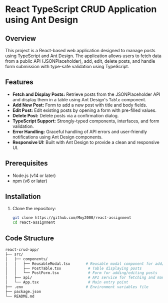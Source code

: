 # React TypeScript CRUD Application using Ant Design

## Overview
This project is a React-based web application designed to manage posts using TypeScript and Ant Design. The application allows users to fetch data from a public API (JSONPlaceholder), add, edit, delete posts, and handle form submission with type-safe validation using TypeScript.

## Features
- **Fetch and Display Posts:** Retrieve posts from the JSONPlaceholder API and display them in a table using Ant Design's `Table` component.
- **Add New Post:** Form to add a new post with title and body fields.
- **Edit Post:** Edit existing posts by opening a form with pre-filled values.
- **Delete Post:** Delete posts via a confirmation dialog.
- **TypeScript Support:** Strongly-typed components, interfaces, and form validation.
- **Error Handling:** Graceful handling of API errors and user-friendly notifications using Ant Design components.
- **Responsive UI:** Built with Ant Design to provide a clean and responsive UI.

## Prerequisites
- Node.js (v14 or later)
- npm (v6 or later)

## Installation

1. Clone the repository:
   ```bash
   git clone https://github.com/Mmy2000/react-assignment
   cd react-assignment

## Code Structure

```bash
react-crud-app/
├── src/
│   ├── components/
│   │   ├── ReusableModal.tsx       # Reusable modal component for add/edit/delete forms
│   │   ├── PostTable.tsx            # Table displaying posts
│   │   └── PostForm.tsx             # Form for adding/editing posts
│   ├── api/                         # API service for fetching and managing posts
│   └── App.tsx                      # Main entry point
├── .env                            # Environment variables file
├── package.json
└── README.md

